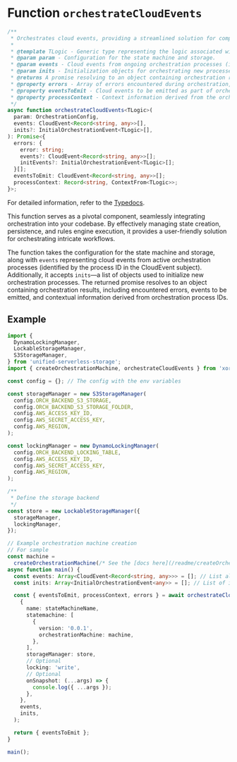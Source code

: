 # Function `orchestrateCloudEvents`

```typescript
/**
 * Orchestrates cloud events, providing a streamlined solution for complex workflows.
 *
 * @template TLogic - Generic type representing the logic associated with orchestration.
 * @param param - Configuration for the state machine and storage.
 * @param events - Cloud events from ongoing orchestration processes (identified by process ID in the CloudEvent subject).
 * @param inits - Initialization objects for orchestrating new processes.
 * @returns A promise resolving to an object containing orchestration results.
 * @property errors - Array of errors encountered during orchestration, including associated events and initialization events.
 * @property eventsToEmit - Cloud events to be emitted as part of orchestration.
 * @property processContext - Context information derived from the orchestration process IDs.
 */
async function orchestrateCloudEvents<TLogic>(
  param: OrchestrationConfig,
  events: CloudEvent<Record<string, any>>[],
  inits?: InitialOrchestrationEvent<TLogic>[],
): Promise<{
  errors: {
    error: string;
    events?: CloudEvent<Record<string, any>>[];
    initEvents?: InitialOrchestrationEvent<TLogic>[];
  }[];
  eventsToEmit: CloudEvent<Record<string, any>>[];
  processContext: Record<string, ContextFrom<TLogic>>;
}>;
```

For detailed information, refer to the [Typedocs](https://saadahmad123.github.io/xOrca/functions/orchestrateCloudEvents.html).

This function serves as a pivotal component, seamlessly integrating orchestration into your codebase. By effectively managing state creation, persistence, and rules engine execution, it provides a user-friendly solution for orchestrating intricate workflows.

The function takes the configuration for the state machine and storage, along with `events` representing cloud events from active orchestration processes (identified by the process ID in the CloudEvent subject). Additionally, it accepts `inits`—a list of objects used to initialize new orchestration processes. The returned promise resolves to an object containing orchestration results, including encountered errors, events to be emitted, and contextual information derived from orchestration process IDs.

## Example

```typescript
import {
  DynamoLockingManager,
  LockableStorageManager,
  S3StorageManager,
} from 'unified-serverless-storage';
import { createOrchestrationMachine, orchestrateCloudEvents } from 'xorca';

const config = {}; // The config with the env variables

const storageManager = new S3StorageManager(
  config.ORCH_BACKEND_S3_STORAGE,
  config.ORCH_BACKEND_S3_STORAGE_FOLDER,
  config.AWS_ACCESS_KEY_ID,
  config.AWS_SECRET_ACCESS_KEY,
  config.AWS_REGION,
);

const lockingManager = new DynamoLockingManager(
  config.ORCH_BACKEND_LOCKING_TABLE,
  config.AWS_ACCESS_KEY_ID,
  config.AWS_SECRET_ACCESS_KEY,
  config.AWS_REGION,
);

/**
 * Define the storage backend
 */
const store = new LockableStorageManager({
  storageManager,
  lockingManager,
});

// Example orchestration machine creation
// For sample
const machine =
  createOrchestrationMachine(/* See the [docs here](/readme/createOrchestrationMachine.md) */);
async function main() {
  const events: Array<CloudEvent<Record<string, any>>> = []; // List already running orchestration event
  const inits: Array<InitialOrchestrationEvent<any>> = []; // List of initialisations

  const { eventsToEmit, processContext, errors } = await orchestrateCloudEvents(
    {
      name: stateMachineName,
      statemachine: [
        {
          version: '0.0.1',
          orchestrationMachine: machine,
        },
      ],
      storageManager: store,
      // Optional
      locking: 'write',
      // Optional
      onSnapshot: (...args) => {
        console.log({ ...args });
      },
    },
    events,
    inits,
  );

  return { eventsToEmit };
}

main();
```
